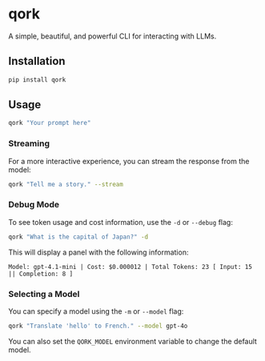 # qork

A simple, beautiful, and powerful CLI for interacting with LLMs.

## Installation

```bash
pip install qork
```

## Usage

```bash
qork "Your prompt here"
```

### Streaming

For a more interactive experience, you can stream the response from the model:

```bash
qork "Tell me a story." --stream
```

### Debug Mode

To see token usage and cost information, use the `-d` or `--debug` flag:

```bash
qork "What is the capital of Japan?" -d
```

This will display a panel with the following information:

```
Model: gpt-4.1-mini | Cost: $0.000012 | Total Tokens: 23 [ Input: 15 || Completion: 8 ]
```

### Selecting a Model

You can specify a model using the `-m` or `--model` flag:

```bash
qork "Translate 'hello' to French." --model gpt-4o
```

You can also set the `QORK_MODEL` environment variable to change the default model.